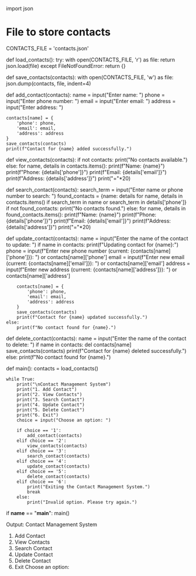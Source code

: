 import json

# File to store contacts
CONTACTS_FILE = 'contacts.json'

def load_contacts():
    try:
        with open(CONTACTS_FILE, 'r') as file:
            return json.load(file)
    except FileNotFoundError:
        return {}

def save_contacts(contacts):
    with open(CONTACTS_FILE, 'w') as file:
        json.dump(contacts, file, indent=4)

def add_contact(contacts):
    name = input("Enter name: ")
    phone = input("Enter phone number: ")
    email = input("Enter email: ")
    address = input("Enter address: ")

    contacts[name] = {
        'phone': phone,
        'email': email,
        'address': address
    }
    save_contacts(contacts)
    print(f"Contact for {name} added successfully.")

def view_contacts(contacts):
    if not contacts:
        print("No contacts available.")
    else:
        for name, details in contacts.items():
            print(f"Name: {name}")
            print(f"Phone: {details['phone']}")
            print(f"Email: {details['email']}")
            print(f"Address: {details['address']}")
            print("="*20)

def search_contact(contacts):
    search_term = input("Enter name or phone number to search: ")
    found_contacts = {name: details for name, details in contacts.items() if search_term in name or search_term in details['phone']}
    if not found_contacts:
        print("No contacts found.")
    else:
        for name, details in found_contacts.items():
            print(f"Name: {name}")
            print(f"Phone: {details['phone']}")
            print(f"Email: {details['email']}")
            print(f"Address: {details['address']}")
            print("="*20)

def update_contact(contacts):
    name = input("Enter the name of the contact to update: ")
    if name in contacts:
        print(f"Updating contact for {name}:")
        phone = input(f"Enter new phone number (current: {contacts[name]['phone']}): ") or contacts[name]['phone']
        email = input(f"Enter new email (current: {contacts[name]['email']}): ") or contacts[name]['email']
        address = input(f"Enter new address (current: {contacts[name]['address']}): ") or contacts[name]['address']
        
        contacts[name] = {
            'phone': phone,
            'email': email,
            'address': address
        }
        save_contacts(contacts)
        print(f"Contact for {name} updated successfully.")
    else:
        print(f"No contact found for {name}.")

def delete_contact(contacts):
    name = input("Enter the name of the contact to delete: ")
    if name in contacts:
        del contacts[name]
        save_contacts(contacts)
        print(f"Contact for {name} deleted successfully.")
    else:
        print(f"No contact found for {name}.")

def main():
    contacts = load_contacts()
    
    while True:
        print("\nContact Management System")
        print("1. Add Contact")
        print("2. View Contacts")
        print("3. Search Contact")
        print("4. Update Contact")
        print("5. Delete Contact")
        print("6. Exit")
        choice = input("Choose an option: ")
        
        if choice == '1':
            add_contact(contacts)
        elif choice == '2':
            view_contacts(contacts)
        elif choice == '3':
            search_contact(contacts)
        elif choice == '4':
            update_contact(contacts)
        elif choice == '5':
            delete_contact(contacts)
        elif choice == '6':
            print("Exiting the Contact Management System.")
            break
        else:
            print("Invalid option. Please try again.")

if __name__ == "__main__":
    main()


Output:
Contact Management System
1. Add Contact
2. View Contacts
3. Search Contact
4. Update Contact
5. Delete Contact
6. Exit
Choose an option: 

